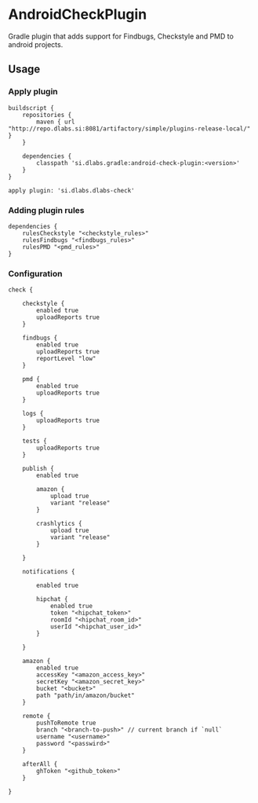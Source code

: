 # AndroidCheckPlugin

Gradle plugin that adds support for Findbugs, Checkstyle and PMD to android projects.

## Usage

### Apply plugin

    buildscript {
        repositories {
            maven { url "http://repo.dlabs.si:8081/artifactory/simple/plugins-release-local/" }
        }
    
        dependencies {
            classpath 'si.dlabs.gradle:android-check-plugin:<version>'
        }
    }
    
    apply plugin: 'si.dlabs.dlabs-check'
    
### Adding plugin rules

    dependencies {
        rulesCheckstyle "<checkstyle_rules>"
        rulesFindbugs "<findbugs_rules>"
        rulesPMD "<pmd_rules>"
    }
    
### Configuration

    check {
        
        checkstyle {
            enabled true
            uploadReports true
        }
    
        findbugs {
            enabled true
            uploadReports true
            reportLevel "low"
        }
        
        pmd {
            enabled true
            uploadReports true
        }
        
        logs {
            uploadReports true
        }
        
        tests {
            uploadReports true
        }
        
        publish {
            enabled true
        
            amazon {
                upload true
                variant "release"
            }

            crashlytics {
                upload true
                variant "release"
            }

        }
        
        notifications {
    
            enabled true
        
            hipchat {
                enabled true
                token "<hipchat_token>"
                roomId "<hipchat_room_id>"
                userId "<hipchat_user_id>"
            }
        
        }
        
        amazon {
            enabled true
            accessKey "<amazon_access_key>"
            secretKey "<amazon_secret_key>"
            bucket "<bucket>"
            path "path/in/amazon/bucket"
        }
        
        remote {
            pushToRemote true
            branch "<branch-to-push>" // current branch if `null`
            username "<username>"
            password "<passwird>"
        }
        
        afterAll {
            ghToken "<github_token>"
        }
        
    }
